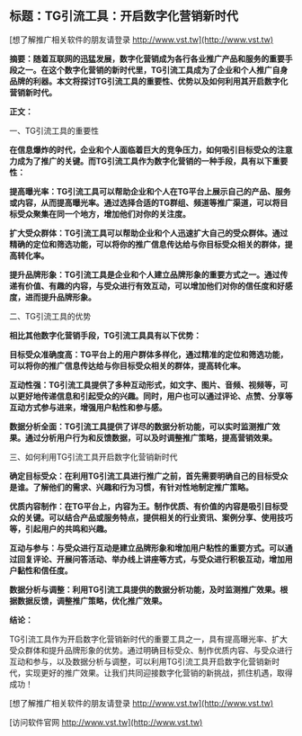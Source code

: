 ## **标题：TG引流工具：开启数字化营销新时代**

[想了解推广相关软件的朋友请登录 http://www.vst.tw](http://www.vst.tw)

**摘要：随着互联网的迅猛发展，数字化营销成为各行各业推广产品和服务的重要手段之一。在这个数字化营销的新时代里，TG引流工具成为了企业和个人推广自身品牌的利器。本文将探讨TG引流工具的重要性、优势以及如何利用其开启数字化营销新时代。**

**正文：**

一、TG引流工具的重要性

**在信息爆炸的时代，企业和个人面临着巨大的竞争压力，如何吸引目标受众的注意力成为了推广的关键。而TG引流工具作为数字化营销的一种手段，具有以下重要性：**

**提高曝光率：TG引流工具可以帮助企业和个人在TG平台上展示自己的产品、服务或内容，从而提高曝光率。通过选择合适的TG群组、频道等推广渠道，可以将目标受众聚集在同一个地方，增加他们对你的关注度。**

**扩大受众群体：TG引流工具可以帮助企业和个人迅速扩大自己的受众群体。通过精确的定位和筛选功能，可以将你的推广信息传达给与你目标受众相关的群体，提高转化率。**

**提升品牌形象：TG引流工具是企业和个人建立品牌形象的重要方式之一。通过传递有价值、有趣的内容，与受众进行有效互动，可以增加他们对你的信任度和好感度，进而提升品牌形象。**

二、TG引流工具的优势

**相比其他数字化营销手段，TG引流工具具有以下优势：**

**目标受众准确度高：TG平台上的用户群体多样化，通过精准的定位和筛选功能，可以将你的推广信息传达给与你目标受众相关的群体，提高转化率。**

**互动性强：TG引流工具提供了多种互动形式，如文字、图片、音频、视频等，可以更好地传递信息和引起受众的兴趣。同时，用户也可以通过评论、点赞、分享等互动方式参与进来，增强用户粘性和参与感。**

**数据分析全面：TG引流工具提供了详尽的数据分析功能，可以实时监测推广效果。通过分析用户行为和反馈数据，可以及时调整推广策略，提高营销效果。**

三、如何利用TG引流工具开启数字化营销新时代

**确定目标受众：在利用TG引流工具进行推广之前，首先需要明确自己的目标受众是谁。了解他们的需求、兴趣和行为习惯，有针对性地制定推广策略。**

**优质内容制作：在TG平台上，内容为王。制作优质、有价值的内容是吸引目标受众的关键。可以结合产品或服务特点，提供相关的行业资讯、案例分享、使用技巧等，引起用户的共鸣和兴趣。**

**互动与参与：与受众进行互动是建立品牌形象和增加用户粘性的重要方式。可以通过回复评论、开展问答活动、举办线上讲座等方式，与受众进行积极互动，增加用户黏性和信任度。**

**数据分析与调整：利用TG引流工具提供的数据分析功能，及时监测推广效果。根据数据反馈，调整推广策略，优化推广效果。**

**结论：**

TG引流工具作为开启数字化营销新时代的重要工具之一，具有提高曝光率、扩大受众群体和提升品牌形象的优势。通过明确目标受众、制作优质内容、与受众进行互动和参与，以及数据分析与调整，可以利用TG引流工具开启数字化营销新时代，实现更好的推广效果。让我们共同迎接数字化营销的新挑战，抓住机遇，取得成功！

[想了解推广相关软件的朋友请登录 http://www.vst.tw](http://www.vst.tw)


[访问软件官网 http://www.vst.tw](http://www.vst.tw)
